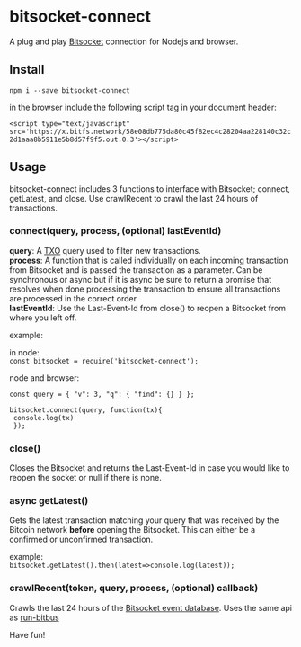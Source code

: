 # bitsocket-connect
 A plug and play [Bitsocket](https://bitsocket.network/#/) connection for Nodejs and browser.
 
## Install

`npm i --save bitsocket-connect`

in the browser include the following script tag in your document header:

`<script type="text/javascript" src='https://x.bitfs.network/58e08db775da80c45f82ec4c28204aa228140c32c2d1aaa8b5911e5b8d57f9f5.out.0.3'></script>`

## Usage

bitsocket-connect includes 3 functions to interface with Bitsocket; connect, getLatest, and close. Use crawlRecent to crawl the last 24 hours of transactions.

### connect(query, process, (optional) lastEventId)

**query**: A [TXO](https://medium.com/@_unwriter/txo-2-0-fee049bc6795) query used to filter new transactions.   
**process**: A function that is called individually on each incoming transaction from Bitsocket and is passed the transaction as a parameter. Can be synchronous or async but if it is async be sure to return a promise that resolves when done processing the transaction to ensure all transactions are processed in the correct order.   
**lastEventId**: Use the Last-Event-Id from close() to reopen a Bitsocket from where you left off.

example:

in node:   
`const bitsocket = require('bitsocket-connect');`

node and browser:

```
const query = { "v": 3, "q": { "find": {} } };

bitsocket.connect(query, function(tx){
 console.log(tx)
 });
```


### close()
Closes the Bitsocket and returns the Last-Event-Id in case you would like to reopen the socket or null if there is none.

### async getLatest()
Gets the latest transaction matching your query that was received by the Bitcoin network **before** opening the Bitsocket. This can either be a confirmed or unconfirmed transaction.   

example:   
`bitsocket.getLatest().then(latest=>console.log(latest));`

### crawlRecent(token, query, process, (optional) callback)
Crawls the last 24 hours of the [Bitsocket event database](https://medium.com/@_unwriter/bitcoin-event-database-55a182ffe466). Uses the same api as [run-bitbus](https://github.com/jonaird/run-bitbus)

Have fun!


